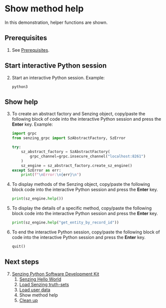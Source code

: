 # Show method help

In this demonstration,
helper functions are shown.

## Prerequisites

1. See [Prerequisites].

## Start interactive Python session

2. Start an interactive Python session.
   Example:

    ```console
    python3

    ```

## Show help

3. To create an abstract factory and Senzing object,
   copy/paste the following block of code into the interactive Python session
   and press the **Enter** key.
   Example:

    ```python
    import grpc
    from senzing_grpc import SzAbstractFactory, SzError

    try:
        sz_abstract_factory = SzAbstractFactory(
            grpc_channel=grpc.insecure_channel("localhost:8261")
        )
        sz_engine = sz_abstract_factory.create_sz_engine()
    except SzError as err:
        print(f"\nError:\n{err}\n")

    ```

1. To display methods of the Senzing object,
   copy/paste the following block code into the interactive Python session
   and press the **Enter** key.

    ```python
    print(sz_engine.help())

    ```

1. To display the details of a specific method,
   copy/paste the following block code into the interactive Python session
   and press the **Enter** key.

    ```python
    print(sz_engine.help("get_entity_by_record_id"))

    ```

1. To end the interactive Python session,
   copy/paste the following block of code into the interactive Python session
   and press the **Enter** key.

    ```python
    quit()

    ```

## Next steps

7. [Senzing Python Software Development Kit]
    1. [Senzing Hello World]
    1. [Load Senzing truth-sets]
    1. [Load user data]
    1. Show method help
    1. [Clean up]

[Clean up]: cleanup.md
[Load Senzing truth-sets]: load-truthsets.md
[Load user data]: load-user-data.md
[Prerequisites]: hello-world.md#prerequisites
[Senzing Hello World]: hello-world.md
[Senzing Python Software Development Kit]: python-sdk.md

